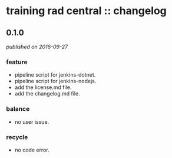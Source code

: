 # training rad central :: changelog

## 0.1.0
_published on 2016-09-27_

### feature
+ pipeline script for jenkins-dotnet.
+ pipeline script for jenkins-nodejs.
+ add the license.md file.
+ add the changelog.md file.

### balance
+ no user issue.

### recycle
+ no code error.
